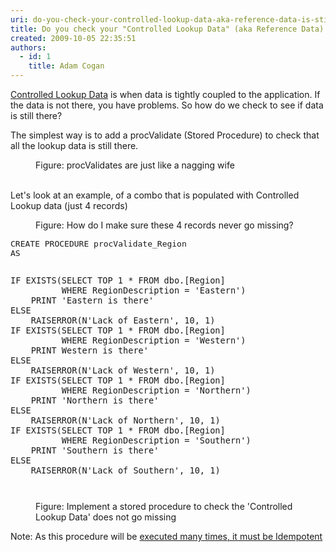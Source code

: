 ```yaml
---
uri: do-you-check-your-controlled-lookup-data-aka-reference-data-is-still-there-with-procvalidate
title: Do you check your "Controlled Lookup Data" (aka Reference Data) is still there with procValidate?
created: 2009-10-05 22:35:51
authors:
  - id: 1
    title: Adam Cogan
---
```





<span class='intro'> 
  <p>
    <a href="/Pages/DoYouDeployLookupData.aspx">Controlled Lookup Data</a> is when data is tightly coupled to the application. If the data is not there, you&#160;have problems. So how do we check to see if data is still there?</p>
<p>The simplest way is to add a procValidate (Stored Procedure) to check that all the lookup data is still there.</p>
<dl class="image">
    <dt><img alt="" src="/PublishingImages/NaggingWife.gif" /> </dt>
    <dd>Figure&#58; procValidates are just like a nagging wife </dd>
</dl>
<br>
Let's look at an example, of a combo that is populated with Controlled Lookup data (just 4 records)&#160;&#160;
 </span>


  <dl class="image">
    <dt><img alt="" src="/PublishingImages/TimeProDropDown.png" /> </dt>
    <dd>Figure&#58; How do I make sure these 4 records never go missing? </dd>
</dl>
<dl class="image">
    <dt><font class="ms-rteCustom-CodeArea" size="+0">
    <pre>CREATE PROCEDURE procValidate_Region 
AS

    IF EXISTS(SELECT TOP 1 * FROM dbo.[Region]
              WHERE RegionDescription = 'Eastern')
        PRINT 'Eastern is there'
    ELSE
        RAISERROR(N'Lack of Eastern', 10, 1)
    IF EXISTS(SELECT TOP 1 * FROM dbo.[Region]
              WHERE RegionDescription = 'Western')
        PRINT Western is there'
    ELSE
        RAISERROR(N'Lack of Western', 10, 1)
    IF EXISTS(SELECT TOP 1 * FROM dbo.[Region]
              WHERE RegionDescription = 'Northern')
        PRINT 'Northern is there'
    ELSE
        RAISERROR(N'Lack of Northern', 10, 1)
    IF EXISTS(SELECT TOP 1 * FROM dbo.[Region]
              WHERE RegionDescription = 'Southern')
        PRINT 'Southern is there'
    ELSE
        RAISERROR(N'Lack of Southern', 10, 1)
</pre>
    </font></dt>
    <dd>Figure&#58; Implement a stored procedure to check the 'Controlled Lookup Data' does not go missing </dd>
</dl>
Note&#58; As this procedure will be <a href="/Pages/DoYouIgnoreIdempotency.aspx">executed many times, it must be Idempotent </a>



